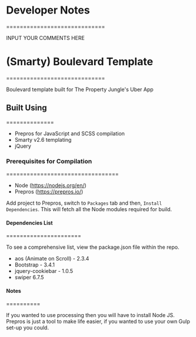 # Developer Notes

=============================

INPUT YOUR COMMENTS HERE



# (Smarty) Boulevard Template

=============================

Boulevard template built for The Property Jungle's Uber App

## Built Using

==============

-   Prepros for JavaScript and SCSS compilation
-   Smarty v2.6 templating
-   jQuery

### Prerequisites for Compilation

=================================

-   Node (https://nodejs.org/en/)
-   Prepros (https://prepros.io/)

Add project to Prepros, switch to `Packages` tab and then, `Install Dependencies`. This will fetch all the Node modules required for build.

#### Dependencies List

======================

To see a comprehensive list, view the package.json file within the repo.

-   aos (Animate on Scroll) - 2.3.4
-   Bootstrap - 3.4.1
-   jquery-cookiebar - 1.0.5
-   swiper 6.7.5

#### Notes

==========

If you wanted to use processing then you will have to install Node JS. Prepros is just a tool to make life easier, if you wanted to use your own Gulp set-up you could.
